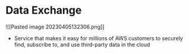 # Data Exchange
![[Pasted image 20230405132306.png]]
- Service that makes it easy for millions of AWS customers to securely find, subscribe to, and use third-party data in the cloud